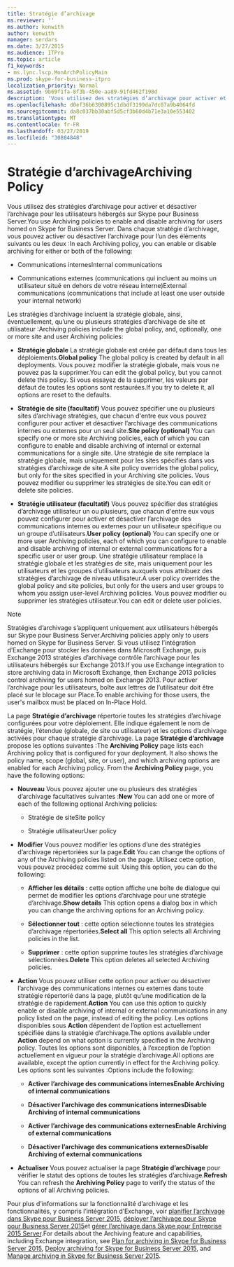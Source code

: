 ```yaml
---
title: Stratégie d’archivage
ms.reviewer: ''
ms.author: kenwith
author: kenwith
manager: serdars
ms.date: 3/27/2015
ms.audience: ITPro
ms.topic: article
f1_keywords:
- ms.lync.lscp.MonArchPolicyMain
ms.prod: skype-for-business-itpro
localization_priority: Normal
ms.assetid: 9b69f1fa-8f3b-450e-aa89-91fd462f198d
description: 'Vous utilisez des stratégies d’archivage pour activer et désactiver l’archivage pour les utilisateurs hébergés sur Skype pour Business Server. Dans chaque stratégie d’archivage, vous pouvez activer ou désactiver l’archivage pour l’un des éléments suivants ou les deux :'
ms.openlocfilehash: d0ef36b6300895c1dbdf3199da7dc07a9b4064fd
ms.sourcegitcommit: da8c037bb30abf5d5cf3b60d4b71e3a10e553402
ms.translationtype: MT
ms.contentlocale: fr-FR
ms.lasthandoff: 03/27/2019
ms.locfileid: "30884848"
---
```

# <a name="archiving-policy"></a><span data-ttu-id="c1de0-104">Stratégie d’archivage</span><span class="sxs-lookup"><span data-stu-id="c1de0-104">Archiving Policy</span></span>
 
<span data-ttu-id="c1de0-105">Vous utilisez des stratégies d’archivage pour activer et désactiver l’archivage pour les utilisateurs hébergés sur Skype pour Business Server.</span><span class="sxs-lookup"><span data-stu-id="c1de0-105">You use Archiving policies to enable and disable archiving for users homed on Skype for Business Server.</span></span> <span data-ttu-id="c1de0-106">Dans chaque stratégie d’archivage, vous pouvez activer ou désactiver l’archivage pour l’un des éléments suivants ou les deux :</span><span class="sxs-lookup"><span data-stu-id="c1de0-106">In each Archiving policy, you can enable or disable archiving for either or both of the following:</span></span>
  
- <span data-ttu-id="c1de0-107">Communications internes</span><span class="sxs-lookup"><span data-stu-id="c1de0-107">Internal communications</span></span>
    
- <span data-ttu-id="c1de0-108">Communications externes (communications qui incluent au moins un utilisateur situé en dehors de votre réseau interne)</span><span class="sxs-lookup"><span data-stu-id="c1de0-108">External communications (communications that include at least one user outside your internal network)</span></span>
    
<span data-ttu-id="c1de0-109">Les stratégies d’archivage incluent la stratégie globale, ainsi, éventuellement, qu’une ou plusieurs stratégies d’archivage de site et utilisateur :</span><span class="sxs-lookup"><span data-stu-id="c1de0-109">Archiving policies include the global policy, and, optionally, one or more site and user Archiving policies:</span></span>
  
- <span data-ttu-id="c1de0-110">**Stratégie globale** La stratégie globale est créée par défaut dans tous les déploiements.</span><span class="sxs-lookup"><span data-stu-id="c1de0-110">**Global policy** The global policy is created by default in all deployments.</span></span> <span data-ttu-id="c1de0-111">Vous pouvez modifier la stratégie globale, mais vous ne pouvez pas la supprimer.</span><span class="sxs-lookup"><span data-stu-id="c1de0-111">You can edit the global policy, but you cannot delete this policy.</span></span> <span data-ttu-id="c1de0-112">Si vous essayez de la supprimer, les valeurs par défaut de toutes les options sont restaurées.</span><span class="sxs-lookup"><span data-stu-id="c1de0-112">If you try to delete it, all options are reset to the defaults.</span></span>
    
- <span data-ttu-id="c1de0-113">**Stratégie de site (facultatif)** Vous pouvez spécifier une ou plusieurs sites d’archivage stratégies, que chacun d'entre eux vous pouvez configurer pour activer et désactiver l’archivage des communications internes ou externes pour un seul site.</span><span class="sxs-lookup"><span data-stu-id="c1de0-113">**Site policy (optional)** You can specify one or more site Archiving policies, each of which you can configure to enable and disable archiving of internal or external communications for a single site.</span></span> <span data-ttu-id="c1de0-114">Une stratégie de site remplace la stratégie globale, mais uniquement pour les sites spécifiés dans vos stratégies d’archivage de site.</span><span class="sxs-lookup"><span data-stu-id="c1de0-114">A site policy overrides the global policy, but only for the sites specified in your Archiving site policies.</span></span> <span data-ttu-id="c1de0-115">Vous pouvez modifier ou supprimer les stratégies de site.</span><span class="sxs-lookup"><span data-stu-id="c1de0-115">You can edit or delete site policies.</span></span>
    
- <span data-ttu-id="c1de0-116">**Stratégie utilisateur (facultatif)** Vous pouvez spécifier des stratégies d’archivage utilisateur un ou plusieurs, que chacun d'entre eux vous pouvez configurer pour activer et désactiver l’archivage des communications internes ou externes pour un utilisateur spécifique ou un groupe d’utilisateurs.</span><span class="sxs-lookup"><span data-stu-id="c1de0-116">**User policy (optional)** You can specify one or more user Archiving policies, each of which you can configure to enable and disable archiving of internal or external communications for a specific user or user group.</span></span> <span data-ttu-id="c1de0-117">Une stratégie utilisateur remplace la stratégie globale et les stratégies de site, mais uniquement pour les utilisateurs et les groupes d’utilisateurs auxquels vous attribuez des stratégies d’archivage de niveau utilisateur.</span><span class="sxs-lookup"><span data-stu-id="c1de0-117">A user policy overrides the global policy and site policies, but only for the users and user groups to whom you assign user-level Archiving policies.</span></span> <span data-ttu-id="c1de0-118">Vous pouvez modifier ou supprimer les stratégies utilisateur.</span><span class="sxs-lookup"><span data-stu-id="c1de0-118">You can edit or delete user policies.</span></span>
    
> [!NOTE]
> <span data-ttu-id="c1de0-119">Stratégies d’archivage s’appliquent uniquement aux utilisateurs hébergés sur Skype pour Business Server.</span><span class="sxs-lookup"><span data-stu-id="c1de0-119">Archiving policies apply only to users homed on Skype for Business Server.</span></span> <span data-ttu-id="c1de0-120">Si vous utilisez l’intégration d’Exchange pour stocker les données dans Microsoft Exchange, puis Exchange 2013 stratégies d’archivage contrôle l’archivage pour les utilisateurs hébergés sur Exchange 2013.</span><span class="sxs-lookup"><span data-stu-id="c1de0-120">If you use Exchange integration to store archiving data in Microsoft Exchange, then Exchange 2013 policies control archiving for users homed on Exchange 2013.</span></span> <span data-ttu-id="c1de0-121">Pour activer l’archivage pour les utilisateurs, boîte aux lettres de l’utilisateur doit être placé sur le blocage sur Place.</span><span class="sxs-lookup"><span data-stu-id="c1de0-121">To enable archiving for those users, the user's mailbox must be placed on In-Place Hold.</span></span> 
  
<span data-ttu-id="c1de0-p107">La page **Stratégie d’archivage** répertorie toutes les stratégies d’archivage configurées pour votre déploiement. Elle indique également le nom de stratégie, l’étendue (globale, de site ou utilisateur) et les options d’archivage activées pour chaque stratégie d’archivage. La page **Stratégie d’archivage** propose les options suivantes :</span><span class="sxs-lookup"><span data-stu-id="c1de0-p107">The **Archiving Policy** page lists each Archiving policy that is configured for your deployment. It also shows the policy name, scope (global, site, or user), and which archiving options are enabled for each Archiving policy. From the **Archiving Policy** page, you have the following options:</span></span>
- <span data-ttu-id="c1de0-125">**Nouveau** Vous pouvez ajouter une ou plusieurs des stratégies d’archivage facultatives suivantes :</span><span class="sxs-lookup"><span data-stu-id="c1de0-125">**New** You can add one or more of each of the following optional Archiving policies:</span></span>
    
  - <span data-ttu-id="c1de0-126">Stratégie de site</span><span class="sxs-lookup"><span data-stu-id="c1de0-126">Site policy</span></span>
    
  - <span data-ttu-id="c1de0-127">Stratégie utilisateur</span><span class="sxs-lookup"><span data-stu-id="c1de0-127">User policy</span></span>
    
- <span data-ttu-id="c1de0-128">**Modifier** Vous pouvez modifier les options d’une des stratégies d’archivage répertoriées sur la page.</span><span class="sxs-lookup"><span data-stu-id="c1de0-128">**Edit** You can change the options of any of the Archiving policies listed on the page.</span></span> <span data-ttu-id="c1de0-129">Utilisez cette option, vous pouvez procédez comme suit :</span><span class="sxs-lookup"><span data-stu-id="c1de0-129">Using this option, you can do the following:</span></span>
    
  - <span data-ttu-id="c1de0-130">**Afficher les détails** : cette option affiche une boîte de dialogue qui permet de modifier les options d’archivage pour une stratégie d’archivage.</span><span class="sxs-lookup"><span data-stu-id="c1de0-130">**Show details** This option opens a dialog box in which you can change the archiving options for an Archiving policy.</span></span>
    
  - <span data-ttu-id="c1de0-131">**Sélectionner tout** : cette option sélectionne toutes les stratégies d’archivage répertoriées.</span><span class="sxs-lookup"><span data-stu-id="c1de0-131">**Select all** This option selects all Archiving policies in the list.</span></span>
    
  - <span data-ttu-id="c1de0-132">**Supprimer** : cette option supprime toutes les stratégies d’archivage sélectionnées.</span><span class="sxs-lookup"><span data-stu-id="c1de0-132">**Delete** This option deletes all selected Archiving policies.</span></span>
    
- <span data-ttu-id="c1de0-133">**Action** Vous pouvez utiliser cette option pour activer ou désactiver l’archivage des communications internes ou externes dans toute stratégie répertorié dans la page, plutôt qu’une modification de la stratégie de rapidement.</span><span class="sxs-lookup"><span data-stu-id="c1de0-133">**Action** You can use this option to quickly enable or disable archiving of internal or external communications in any policy listed on the page, instead of editing the policy.</span></span> <span data-ttu-id="c1de0-134">Les options disponibles sous **Action** dépendent de l’option est actuellement spécifiée dans la stratégie d’archivage.</span><span class="sxs-lookup"><span data-stu-id="c1de0-134">The options available under **Action** depend on what option is currently specified in the Archiving policy.</span></span> <span data-ttu-id="c1de0-135">Toutes les options sont disponibles, à l’exception de l’option actuellement en vigueur pour la stratégie d’archivage.</span><span class="sxs-lookup"><span data-stu-id="c1de0-135">All options are available, except the option currently in effect for the Archiving policy.</span></span> <span data-ttu-id="c1de0-136">Les options sont les suivantes :</span><span class="sxs-lookup"><span data-stu-id="c1de0-136">Options include the following:</span></span>
    
  - <span data-ttu-id="c1de0-137">**Activer l’archivage des communications internes**</span><span class="sxs-lookup"><span data-stu-id="c1de0-137">**Enable Archiving of internal communications**</span></span>
    
  - <span data-ttu-id="c1de0-138">**Désactiver l’archivage des communications internes**</span><span class="sxs-lookup"><span data-stu-id="c1de0-138">**Disable Archiving of internal communications**</span></span>
    
  - <span data-ttu-id="c1de0-139">**Activer l’archivage des communications externes**</span><span class="sxs-lookup"><span data-stu-id="c1de0-139">**Enable Archiving of external communications**</span></span>
    
  - <span data-ttu-id="c1de0-140">**Désactiver l’archivage des communications externes**</span><span class="sxs-lookup"><span data-stu-id="c1de0-140">**Disable Archiving of external communications**</span></span>
    
- <span data-ttu-id="c1de0-141">**Actualiser** Vous pouvez actualiser la page **Stratégie d’archivage** pour vérifier le statut des options de toutes les stratégies d’archivage.</span><span class="sxs-lookup"><span data-stu-id="c1de0-141">**Refresh** You can refresh the **Archiving Policy** page to verify the status of the options of all Archiving policies.</span></span>
    
<span data-ttu-id="c1de0-142">Pour plus d’informations sur la fonctionnalité d’archivage et les fonctionnalités, y compris l’intégration d’Exchange, voir [planifier l’archivage dans Skype pour Business Server 2015](../../plan-your-deployment/archiving/archiving.md), [déployer l’archivage pour Skype pour Business Server 2015](../../deploy/deploy-archiving/deploy-archiving.md)et [gérer l’archivage dans Skype pour Entreprise 2015 Server](../../manage/archiving/archiving.md).</span><span class="sxs-lookup"><span data-stu-id="c1de0-142">For details about the Archiving feature and capabilities, including Exchange integration, see [Plan for archiving in Skype for Business Server 2015](../../plan-your-deployment/archiving/archiving.md), [Deploy archiving for Skype for Business Server 2015](../../deploy/deploy-archiving/deploy-archiving.md), and [Manage archiving in Skype for Business Server 2015](../../manage/archiving/archiving.md).</span></span>

